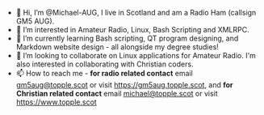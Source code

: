 - 👋 Hi, I’m @Michael-AUG, I live in Scotland and am a Radio Ham (callsign GM5 AUG). 
- 👀 I’m interested in Amateur Radio, Linux, Bash Scripting and XMLRPC.
- 🌱 I’m currently learning Bash scripting, QT program designing, and Markdown website design - all alongside my degree studies!
- 💞️ I’m looking to collaborate on Linux applications for Amateur Radio. I'm also interested in collaborating with Christian coders.
- 📫 How to reach me - **for radio related contact** email gm5aug@topple.scot or visit https://gm5aug.topple.scot, and **for Christian related contact** email michael@topple.scot or visit https://www.topple.scot

<!---
Michael-AUG/Michael-AUG is a ✨ special ✨ repository because its `README.md` (this file) appears on your GitHub profile.
You can click the Preview link to take a look at your changes.
--->
